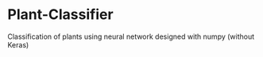 # Plant-Classifier
Classification of plants using neural network designed with numpy (without Keras)

